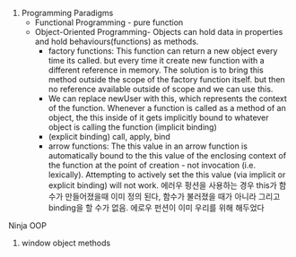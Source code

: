 1. Programming Paradigms
   - Functional Programming - pure function
   - Object-Oriented Programming- Objects can hold data in properties and hold behaviours(functions) as methods.
     - factory functions: This function can return a new object every time its called. but every time it create new function with a different reference in memory. The solution is to bring this method outside the scope of the factory function itself. but then no reference available outside of scope and we can use this.
     - We can replace newUser with this, which represents the context of the function. Whenever a function is called as a method of an object, the this inside of it gets implicitly bound to whatever object is calling the function (implicit binding)
     - (explicit binding) call, apply, bind
     - arrow functions: The this value in an arrow function is automatically bound to the this value of the enclosing context of the function at the point of creation - not invocation (i.e. lexically). Attempting to actively set the this value (via implicit or explicit binding) will not work. 에러우 펑션을 사용하는 경우 this가 함수가 만들어졌을때 이미 정의 된다, 함수가 불러졌을 때가 아니라 그리고 binding을 할 수가 없음. 에로우 펀션이 이미 우리를 위해 해두었다

Ninja OOP

1. window object methods

